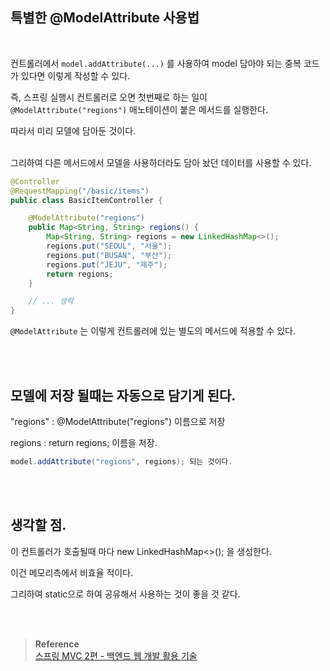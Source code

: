 ## 특별한 @ModelAttribute 사용법

<br/>

컨트롤러에서 `model.addAttribute(...)` 를 사용하여 model 담아야 되는 중복 코드가 있다면 이렇게 작성할 수 있다. 

즉, 스프링 실행시 컨트롤러로 오면 첫번째로 하는 일이 `@ModelAttribute("regions")` 애노테이션이 붙은 메서드를 실행한다. 

따라서 미리 모델에 담아둔 것이다.

<br/>그리하여 다른 메서드에서 모델을 사용하더라도 담아 놨던 데이터를 사용할 수 있다.

```java
@Controller
@RequestMapping("/basic/items")
public class BasicItemController {

	@ModelAttribute("regions")
	public Map<String, String> regions() {
		Map<String, String> regions = new LinkedHashMap<>();
		regions.put("SEOUL", "서울");
		regions.put("BUSAN", "부산");
		regions.put("JEJU", "제주");
		return regions;
	}

    // ... 생략
}
```

`@ModelAttribute` 는 이렇게 컨트롤러에 있는 별도의 메서드에 적용할 수 있다.

<br/><br/>

## 모델에 저장 될때는 자동으로 담기게 된다.

"regions" : @ModelAttribute("regions") 이름으로 저장

regions : return regions; 이름을 저장.

```java
model.addAttribute("regions", regions); 되는 것이다.
```

<br/><br/>

## 생각할 점.

이 컨트롤러가 호출될때 마다 new LinkedHashMap<>(); 을 생성한다.

이건 메모리측에서 비효율 적이다.

그리하여 static으로 하여 공유해서 사용하는 것이 좋을 것 같다.


<br/><br/>

>**Reference** <br/>[스프링 MVC 2편 - 백엔드 웹 개발 활용 기술](https://www.inflearn.com/course/%EC%8A%A4%ED%94%84%EB%A7%81-mvc-2/dashboard)